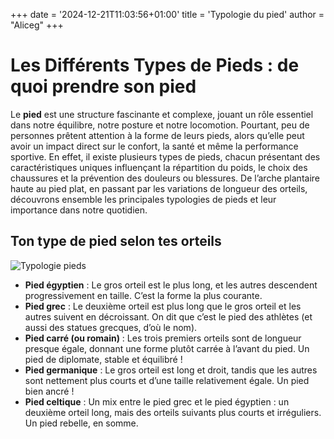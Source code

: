 +++
date = '2024-12-21T11:03:56+01:00'
title = 'Typologie du pied'
author = "Aliceg"
+++

# Les Différents Types de Pieds : de quoi prendre son pied

Le **pied** est une structure fascinante et complexe, jouant un rôle essentiel dans notre équilibre, notre posture et notre locomotion. Pourtant, peu de personnes prêtent attention à la forme de leurs pieds, alors qu’elle peut avoir un impact direct sur le confort, la santé et même la performance sportive. En effet, il existe plusieurs types de pieds, chacun présentant des caractéristiques uniques influençant la répartition du poids, le choix des chaussures et la prévention des douleurs ou blessures. De l’arche plantaire haute au pied plat, en passant par les variations de longueur des orteils, découvrons ensemble les principales typologies de pieds et leur importance dans notre quotidien.

## Ton type de pied selon tes orteils

![Typologie pieds](https://img-4.linternaute.com/52bolOZpLk7wUEcnhspSUp9luaY=/1500x/smart/bac60ee3a9944cfbbda8d76868c0c398/ccmcms-linternaute/47019674.jpeg)

- **Pied égyptien** : Le gros orteil est le plus long, et les autres descendent progressivement en taille. C’est la forme la plus courante.
- **Pied grec** : Le deuxième orteil est plus long que le gros orteil et les autres suivent en décroissant. On dit que c’est le pied des athlètes (et aussi des statues grecques, d’où le nom).
- **Pied carré (ou romain)** : Les trois premiers orteils sont de longueur presque égale, donnant une forme plutôt carrée à l’avant du pied. Un pied de diplomate, stable et équilibré !
- **Pied germanique** : Le gros orteil est long et droit, tandis que les autres sont nettement plus courts et d’une taille relativement égale. Un pied bien ancré !
- **Pied celtique** : Un mix entre le pied grec et le pied égyptien : un deuxième orteil long, mais des orteils suivants plus courts et irréguliers. Un pied rebelle, en somme.